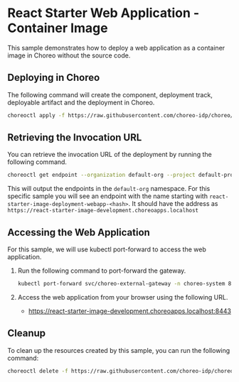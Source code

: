 # React Starter Web Application - Container Image

This sample demonstrates how to deploy a web application as a container image in Choreo without the source code.

## Deploying in Choreo

The following command will create the component, deployment track, deployable artifact and the deployment in Choreo.

```bash
choreoctl apply -f https://raw.githubusercontent.com/choreo-idp/choreo/main/samples/deploying-applications/use-prebuilt-image/react-spa-webapp/react-starter.yaml
```

## Retrieving the Invocation URL

You can retrieve the invocation URL of the deployment by running the following command.

```bash
choreoctl get endpoint --organization default-org --project default-project --component  react-starter-image
```

This will output the endpoints in the `default-org` namespace. For this specific sample
you will see an endpoint with the name starting with `react-starter-image-deployment-webapp-<hash>`. 
It should have the address as `https://react-starter-image-development.choreoapps.localhost`

## Accessing the Web Application

For this sample, we will use kubectl port-forward to access the web application.

1. Run the following command to port-forward the gateway.

    ```bash
    kubectl port-forward svc/choreo-external-gateway -n choreo-system 8443:443 &
    ```

2. Access the web application from your browser using the following URL.
    - https://react-starter-image-development.choreoapps.localhost:8443


## Cleanup

To clean up the resources created by this sample, you can run the following command:

```bash
choreoctl delete -f https://raw.githubusercontent.com/choreo-idp/choreo/main/samples/deploying-applications/use-prebuilt-image/react-spa-webapp/react-starter.yaml
```
